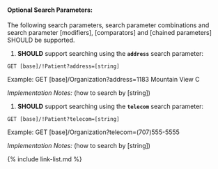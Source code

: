 




#### Optional Search Parameters:

The following search parameters, search parameter combinations and search parameter [modifiers], [comparators] and [chained parameters] SHOULD be supported.

1. **SHOULD** support searching using the **`address`** search parameter:

  `GET [base]/!Patient?address=[string]`

  Example: GET [base]/Organization?address=1183 Mountain View C

  *Implementation Notes:*  (how to search by [string])

1. **SHOULD** support searching using the **`telecom`** search parameter:

  `GET [base]/!Patient?telecom=[string]`

  Example: GET [base]/Organization?telecom=(707)555-5555

  *Implementation Notes:*  (how to search by [string])


{% include link-list.md %}